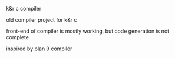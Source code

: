 k&r c compiler

old compiler project for k&r c

front-end of compiler is mostly working, but
code generation is not complete

inspired by plan 9 compiler
